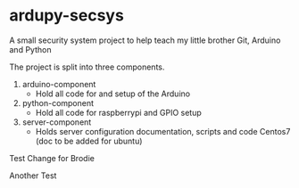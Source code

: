 # ardupy-secsys
A small security system project to help teach my little brother Git, Arduino and Python

The project is split into three components.

1. arduino-component
    - Hold all code for and setup of the Arduino
2. python-component
    - Hold all code for raspberrypi and GPIO setup
3. server-component
    - Holds server configuration documentation, scripts and code Centos7 (doc to be added for ubuntu)

Test Change for Brodie

Another Test 
